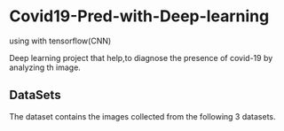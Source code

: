 # Covid19-Pred-with-Deep-learning
using with tensorflow(CNN)

Deep learning project that help,to diagnose the presence of covid-19 by analyzing th image.

<h2> DataSets</h2>
The dataset contains the images collected from the following 3 datasets.
<https://www.kaggle.com/praveengovi/coronahack-chest-xraydataset>

